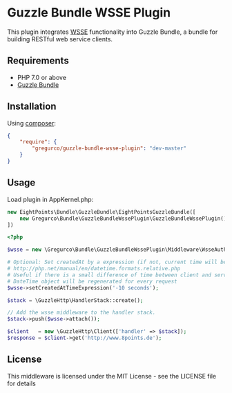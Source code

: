 Guzzle Bundle WSSE Plugin
==================
This plugin integrates [WSSE][1] functionality into Guzzle Bundle, a bundle for building RESTful web service clients.


Requirements
------------
 - PHP 7.0 or above
 - [Guzzle Bundle][2]

 
Installation
------------
Using [composer][3]:

``` json
{
    "require": {
        "gregurco/guzzle-bundle-wsse-plugin": "dev-master"
    }
}
```


Usage
-----
Load plugin in AppKernel.php:
``` php
new EightPoints\Bundle\GuzzleBundle\EightPointsGuzzleBundle([
    new Gregurco\Bundle\GuzzleBundleWssePlugin\GuzzleBundleWssePlugin(),
])
```


``` php
<?php 

$wsse = new \Gregurco\Bundle\GuzzleBundleWssePlugin\Middleware\WsseAuthMiddleware($username, $password);

# Optional: Set createdAt by a expression (if not, current time will be used automatically)
# http://php.net/manual/en/datetime.formats.relative.php
# Useful if there is a small difference of time between client and server
# DateTime object will be regenerated for every request
$wsse->setCreatedAtTimeExpression('-10 seconds');

$stack = \GuzzleHttp\HandlerStack::create();

// Add the wsse middleware to the handler stack.
$stack->push($wsse->attach());

$client   = new \GuzzleHttp\Client(['handler' => $stack]);
$response = $client->get('http://www.8points.de');
```

License
-------
This middleware is licensed under the MIT License - see the LICENSE file for details

[1]: http://www.xml.com/pub/a/2003/12/17/dive.html
[2]: https://github.com/8p/GuzzleBundle
[3]: https://getcomposer.org/
